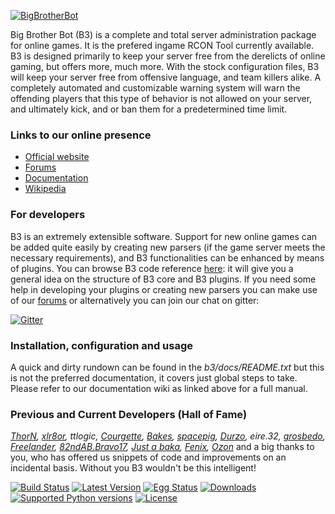 [![BigBrotherBot](http://www.bigbrotherbot.net/sites/default/files/b3-logo-light-text.png)](http://www.bigbrotherbot.net/)

Big Brother Bot (B3) is a complete and total server administration package for online games. It is the prefered ingame
RCON Tool currently available. B3 is designed primarily to keep your server free from the derelicts of online gaming,
but offers more, much more. With the stock configuration files, B3 will keep your server free from offensive language,
and team killers alike. A completely automated and customizable warning system will warn the offending players that this
type of behavior is not allowed on your server, and ultimately kick, and or ban them for a predetermined time limit.

### Links to our online presence

* [Official website](http://www.bigbrotherbot.net)
* [Forums](http://forum.bigbrotherbot.net)
* [Documentation](http://wiki.bigbrotherbot.net/)
* [Wikipedia](http://en.wikipedia.org/wiki/Big_Brother_Bot)

### For developers

B3 is an extremely extensible software. Support for new online games can be added quite easily by creating new parsers
(if the game server meets the necessary requirements), and B3 functionalities can be enhanced by means of plugins. You 
can browse B3 code reference [here](http://doc.bigbrotherbot.net/): it will give you a general idea on the structure of B3 
core and B3 plugins. If you need some help in developing your plugins or creating new parsers you can make use of our 
[forums](http://forum.bigbrotherbot.net) or alternatively you can join our chat on gitter:

[![Gitter](https://badges.gitter.im/Join%20Chat.svg)](https://gitter.im/BigBrotherBot/big-brother-bot?utm_source=badge&utm_medium=badge&utm_campaign=pr-badge)

### Installation, configuration and usage

A quick and dirty rundown can be found in the _b3/docs/README.txt_ but this is not the preferred documentation, it covers 
just global steps to take. Please refer to our documentation wiki as linked above for a full manual.

### Previous and Current Developers (Hall of Fame)

_[ThorN], [xlr8or], ttlogic, [Courgette], [Bakes], [spacepig], [Durzo], eire.32, [grosbedo], [Freelander], [82ndAB.Bravo17], 
[Just a baka], [Fenix], [Ozon]_ and a big thanks to you, who has offered us snippets of code and improvements on an 
incidental basis. Without you B3 wouldn't be this intelligent!

[![Build Status](https://travis-ci.org/BigBrotherBot/big-brother-bot.svg?branch=release-1.10)](https://travis-ci.org/BigBrotherBot/big-brother-bot) 
[![Latest Version](https://pypip.in/version/b3/badge.svg?style=flat)](https://pypi.python.org/pypi/b3/)
[![Egg Status](https://pypip.in/egg/b3/badge.svg?style=flat)](https://pypi.python.org/pypi/b3/)
[![Downloads](https://pypip.in/download/b3/badge.svg?style=flat)](https://pypi.python.org/pypi/b3/)
[![Supported Python versions](https://pypip.in/py_versions/b3/badge.svg?style=flat)](https://pypi.python.org/pypi/b3/)
[![License](https://pypip.in/license/b3/badge.svg?style=flat)](https://pypi.python.org/pypi/b3/)

[ThorN]: https://github.com/six8
[xlr8or]: https://github.com/markweirath
[Courgette]: https://github.com/thomasleveil
[Bakes]: https://github.com/j-baker
[spacepig]: https://github.com/spacepig
[Durzo]: https://github.com/durzo
[grosbedo]: https://github.com/grosbedo
[Freelander]: https://github.com/ozguruysal
[82ndAB.Bravo17]: https://github.com/82ndab-Bravo17
[Just a baka]: https://github.com/justabaka
[Fenix]: https://github.com/danielepantaleone
[Ozon]: https://github.com/ozon